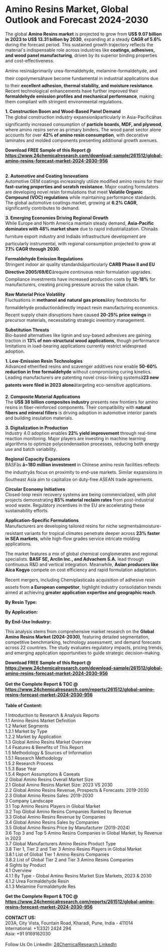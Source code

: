 <h1>Amino Resins Market, Global Outlook and Forecast 2024-2030</h1><p>The global <strong>Amino Resins market</strong> is projected to grow from <strong>US$ 9.07 billion in 2023 to US$ 13.31 billion by 2030</strong>, expanding at a steady <strong>CAGR of 5.6%</strong> during the forecast period. This sustained growth trajectory reflects the material's indispensable role across industries like <strong>coatings, adhesives, and wood panel manufacturing</strong>, driven by its superior binding properties and cost-effectiveness.</p><p>Amino resinsâprimarily urea-formaldehyde, melamine-formaldehyde, and their copolymersâhave become fundamental in industrial applications due to their <strong>excellent adhesion, thermal stability, and moisture resistance</strong>. Recent technological enhancements have further improved their <strong>formaldehyde emission profiles and mechanical performance</strong>, making them compliant with stringent environmental regulations.</p><p><strong>1. Construction Boom and Wood-Based Panel Demand</strong><br>
The global construction industry expansionâparticularly in Asia-Pacificâhas significantly increased consumption of <strong>particle boards, MDF, and plywood</strong>, where amino resins serve as primary binders. The wood panel sector alone accounts for over <strong>42% of amino resin consumption</strong>, with decorative laminates and molded components presenting additional growth avenues.</p><div><b>Download FREE Sample of this Report @ 
            <a href="https://www.24chemicalresearch.com/download-sample/261512/global-amino-resins-forecast-market-2024-2030-956">
            https://www.24chemicalresearch.com/download-sample/261512/global-amino-resins-forecast-market-2024-2030-956</a></b></div><br><p><strong>2. Automotive and Coating Innovations</strong><br>
Automotive OEM coatings increasingly utilize modified amino resins for their <strong>fast-curing properties and scratch resistance</strong>. Major coating formulators are developing novel resin formulations that meet <strong>Volatile Organic Compound (VOC) regulations</strong> while maintaining performance standards. The global automotive coatings market, growing at <strong>6.2% CAGR</strong>, significantly contributes to demand.</p><p><strong>3. Emerging Economies Driving Regional Growth</strong><br>
While Europe and North America maintain steady demand, <strong>Asia-Pacific dominates with 48% market share</strong> due to rapid industrialization. Chinaâs furniture export industry and Indiaâs infrastructure development are particularly instrumental, with regional consumption projected to grow at <strong>7.1% CAGR through 2030</strong>.</p><p><strong>Formaldehyde Emission Regulations</strong><br>
    Stringent indoor air quality standardsâparticularly <strong>CARB Phase II and EU Directive 2005/69/EC</strong>ârequire continuous resin formulation upgrades. Compliance investments have increased production costs by <strong>12-18%</strong> for manufacturers, creating pricing pressure across the value chain.</p><p><strong>Raw Material Price Volatility</strong><br>
    Fluctuations in <strong>methanol and natural gas prices</strong>âkey feedstocks for formaldehyde productionâdirectly impact resin manufacturing economics. Recent supply chain disruptions have caused <strong>20-25% price swings</strong> in precursor materials, necessitating strategic inventory management.</p><p><strong>Substitution Threats</strong><br>
    Bio-based alternatives like lignin and soy-based adhesives are gaining traction in <strong>13% of non-structural wood applications</strong>, though performance limitations in load-bearing applications currently restrict widespread adoption.</p><p><strong>1. Low-Emission Resin Technologies</strong><br>
Advanced etherified resins and scavenger additives now enable <strong>50-60% reduction in free formaldehyde</strong> without compromising curing kinetics. Leading manufacturers are patenting novel cross-linking systemsâ<strong>23 new patents were filed in 2023 alone</strong>âtargeting eco-sensitive applications.</p><p><strong>2. Composite Material Applications</strong><br>
The <strong>US$ 38 billion composites industry</strong> presents new frontiers for amino resins in fiber-reinforced components. Their compatibility with <strong>natural fibers and mineral fillers</strong> is driving adoption in automotive interior panels and building insulation materials.</p><p><strong>3. Digitalization in Production</strong><br>
Industry 4.0 adoption enables <strong>22% yield improvement</strong> through real-time reaction monitoring. Major players are investing in machine learning algorithms to optimize polycondensation processes, reducing both energy use and batch variability.</p><p><strong>Regional Capacity Expansions</strong><br>
    BASFâs <strong>â¬180 million investment </strong>in Chinese amino resin facilities reflects the industryâs focus on proximity to end-use markets. Similar expansions in Southeast Asia aim to capitalize on duty-free ASEAN trade agreements.</p><p><strong>Circular Economy Initiatives</strong><br>
    Closed-loop resin recovery systems are being commercialized, with pilot projects demonstrating <strong>85% material reclaim rates</strong> from post-industrial wood waste. Regulatory incentives in the EU are accelerating these sustainability efforts.</p><p><strong>Application-Specific Formulations</strong><br>
    Manufacturers are developing tailored resins for niche segmentsâmoisture-resistant variants for tropical climates penetrate deeper across <strong>23% faster in SEA markets</strong>, while high-flow grades service intricate molding applications.</p><p>The market features a mix of global chemical conglomerates and regional specialists. <strong>BASF SE, Arclin Inc., and Advachem S.A.</strong> lead through continuous R&amp;D and vertical integration. Meanwhile, <strong>Asian producers like Aica Kogyo</strong> compete on cost efficiency and rapid formulation adaptation.</p><p>Recent mergers, including Chemiplasticaâs acquisition of adhesive resin assets from <strong>a European competitor</strong>, highlight industry consolidation trends aimed at achieving <strong>greater application expertise and geographic reach</strong>.</p><p><strong>By Resin Type:</strong></p><p><strong>By Application:</strong></p><p><strong>By End-Use Industry:</strong></p><p>This analysis stems from comprehensive market research on the <strong>Global Amino Resins Market (2024-2030)</strong>, featuring detailed segmentation, competitive benchmarking, technology assessment, and demand forecasts across 22 countries. The study evaluates regulatory impacts, pricing trends, and emerging application opportunities to guide strategic decision-making.</p><div><b>Download FREE Sample of this Report @ 
            <a href="https://www.24chemicalresearch.com/download-sample/261512/global-amino-resins-forecast-market-2024-2030-956">
            https://www.24chemicalresearch.com/download-sample/261512/global-amino-resins-forecast-market-2024-2030-956</a></b></div><br><div><b>Get the Complete Report & TOC @ 
            <a href="https://www.24chemicalresearch.com/reports/261512/global-amino-resins-forecast-market-2024-2030-956">
            https://www.24chemicalresearch.com/reports/261512/global-amino-resins-forecast-market-2024-2030-956</a></b></div><br>
            <b>Table of Content:</b><p>1 Introduction to Research & Analysis Reports<br />
    1.1 Amino Resins Market Definition<br />
    1.2 Market Segments<br />
        1.2.1 Market by Type<br />
        1.2.2 Market by Application<br />
    1.3 Global Amino Resins Market Overview<br />
    1.4 Features & Benefits of This Report<br />
    1.5 Methodology & Sources of Information<br />
        1.5.1 Research Methodology<br />
        1.5.2 Research Process<br />
        1.5.3 Base Year<br />
        1.5.4 Report Assumptions & Caveats<br />
2 Global Amino Resins Overall Market Size<br />
    2.1 Global Amino Resins Market Size: 2023 VS 2030<br />
    2.2 Global Amino Resins Revenue, Prospects & Forecasts: 2019-2030<br />
    2.3 Global Amino Resins Sales: 2019-2030<br />
3 Company Landscape<br />
    3.1 Top Amino Resins Players in Global Market<br />
    3.2 Top Global Amino Resins Companies Ranked by Revenue<br />
    3.3 Global Amino Resins Revenue by Companies<br />
    3.4 Global Amino Resins Sales by Companies<br />
    3.5 Global Amino Resins Price by Manufacturer (2019-2024)<br />
    3.6 Top 3 and Top 5 Amino Resins Companies in Global Market, by Revenue in 2023<br />
    3.7 Global Manufacturers Amino Resins Product Type<br />
    3.8 Tier 1, Tier 2 and Tier 3 Amino Resins Players in Global Market<br />
        3.8.1 List of Global Tier 1 Amino Resins Companies<br />
        3.8.2 List of Global Tier 2 and Tier 3 Amino Resins Companies<br />
4 Sights by Product<br />
    4.1 Overview<br />
        4.1.1 By Type - Global Amino Resins Market Size Markets, 2023 & 2030<br />
        4.1.2 Urea Formaldehyde Resin<br />
        4.1.3 Melamine Formaldehyde Res</p><div><b>Get the Complete Report & TOC @ 
            <a href="https://www.24chemicalresearch.com/reports/261512/global-amino-resins-forecast-market-2024-2030-956">
            https://www.24chemicalresearch.com/reports/261512/global-amino-resins-forecast-market-2024-2030-956</a></b></div><br><b>CONTACT US:</b><br>
            203A, City Vista, Fountain Road, Kharadi, Pune, India - 411014<br>
            International: +1(332) 2424 294<br>
            Asia: +91 9169162030 <br><br>
            Follow Us On LinkedIn: <a href="https://www.linkedin.com/company/24chemicalresearch/">24ChemicalResearch LinkedIn</a>